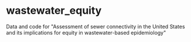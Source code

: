 # wastewater_equity
Data and code for "Assessment of sewer connectivity in the United States and its implications for equity in wastewater-based epidemiology"
